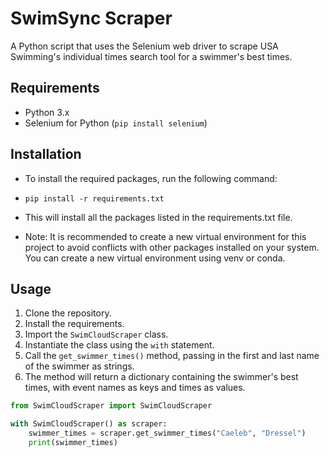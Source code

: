# SwimSync Scraper

A Python script that uses the Selenium web driver to scrape USA Swimming's individual times search tool for a swimmer's best times.

## Requirements

* Python 3.x
* Selenium for Python (`pip install selenium`)

## Installation

* To install the required packages, run the following command:

* `pip install -r requirements.txt`

* This will install all the packages listed in the requirements.txt file.

* Note: It is recommended to create a new virtual environment for this project to avoid conflicts with other packages installed on your system. You can create a new virtual environment using venv or conda.


## Usage

1. Clone the repository.
2. Install the requirements.
3. Import the `SwimCloudScraper` class.
4. Instantiate the class using the `with` statement.
5. Call the `get_swimmer_times()` method, passing in the first and last name of the swimmer as strings.
6. The method will return a dictionary containing the swimmer's best times, with event names as keys and times as values.

```python
from SwimCloudScraper import SwimCloudScraper

with SwimCloudScraper() as scraper:
    swimmer_times = scraper.get_swimmer_times("Caeleb", "Dressel")
    print(swimmer_times)
